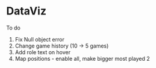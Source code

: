 # DataViz

To do
1. Fix Null object error
2. Change game history (10 -> 5 games)
3. Add role text on hover
4. Map positions - enable all, make bigger most played 2

